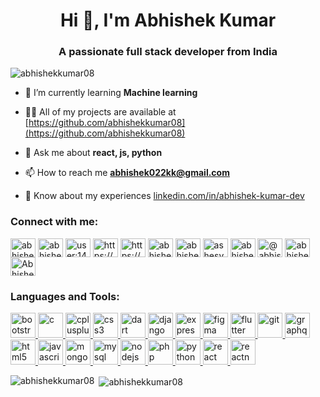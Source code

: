 <h1 align="center">Hi 👋, I'm Abhishek Kumar</h1>
<h3 align="center">A passionate full stack developer from India</h3>

<p align="left"> <img src="https://komarev.com/ghpvc/?username=abhishekkumar08&label=Profile%20views&color=0e75b6&style=flat" alt="abhishekkumar08" /> </p>

- 🌱 I’m currently learning **Machine learning**

- 👨‍💻 All of my projects are available at [https://github.com/abhishekkumar08](https://github.com/abhishekkumar08)

- 💬 Ask me about **react, js, python**

- 📫 How to reach me **abhishek022kk@gmail.com**

- 📄 Know about my experiences [linkedin.com/in/abhishek-kumar-dev](linkedin.com/in/abhishek-kumar-dev)

<p align="left">
<h3 align="left">Connect with me:</h3>
<a href="https://codepen.io/abhishekkumar08" target="blank"><img align="center" src="https://cdn.jsdelivr.net/npm/simple-icons@3.0.1/icons/codepen.svg" alt="abhishekkumar08" height="30" width="40" /></a>
<a href="https://linkedin.com/in/abhishek-kumar-dev" target="blank"><img align="center" src="https://cdn.jsdelivr.net/npm/simple-icons@3.0.1/icons/linkedin.svg" alt="abhishek-kumar-dev" height="30" width="40" /></a>
<a href="https://stackoverflow.com/users/14296739/abhishek-kumar" target="blank"><img align="center" src="https://cdn.jsdelivr.net/npm/simple-icons@3.0.1/icons/stackoverflow.svg" alt="user:14296739" height="30" width="40" /></a>
<a href="https://www.facebook.com/profile.php?id=100004341035709" target="blank"><img align="center" src="https://cdn.jsdelivr.net/npm/simple-icons@3.0.1/icons/facebook.svg" alt="https://www.facebook.com/profile.php?id=100004341035709" height="30" width="40" /></a>
<a href="https://www.instagram.com/_abhishek._.___/" target="blank"><img align="center" src="https://cdn.jsdelivr.net/npm/simple-icons@3.0.1/icons/instagram.svg" alt="https://www.instagram.com/_abhishek._.___/" height="30" width="40" /></a>
<a href="https://www.codechef.com/users/abhishek022kk" target="blank"><img align="center" src="https://cdn.jsdelivr.net/npm/simple-icons@3.1.0/icons/codechef.svg" alt="abhishek022kk" height="30" width="40" /></a>
<a href="https://www.hackerrank.com/abhishek022kk" target="blank"><img align="center" src="https://cdn.jsdelivr.net/npm/simple-icons@3.0.1/icons/hackerrank.svg" alt="abhishek022kk" height="30" width="40" /></a>
<a href="https://codeforces.com/profile/ashesvenom" target="blank"><img align="center" src="https://cdn.jsdelivr.net/npm/simple-icons@3.0.1/icons/codeforces.svg" alt="ashesvenom" height="30" width="40" /></a>
<a href="https://www.leetcode.com/abhishek022kk" target="blank"><img align="center" src="https://cdn.jsdelivr.net/npm/simple-icons@3.0.1/icons/leetcode.svg" alt="abhishek022kk" height="30" width="40" /></a>
<a href="https://www.hackerearth.com/@abhishek022kk" target="blank"><img align="center" src="https://cdn.jsdelivr.net/npm/simple-icons@3.0.1/icons/hackerearth.svg" alt="@abhishek022kk" height="30" width="40" /></a>
<a href="https://auth.geeksforgeeks.org/user/abhishek022kk/profile" target="blank"><img align="center" src="https://cdn.jsdelivr.net/npm/simple-icons@3.0.1/icons/geeksforgeeks.svg" alt="abhishek022kk/profile" height="30" width="40" /></a>
<a href="https://dev.to/abhishekkumar08">
  <img align="center" src="https://d2fltix0v2e0sb.cloudfront.net/dev-badge.svg" alt="Abhishek Kumar's DEV Profile" height="30" width="40">
</a>
</p>

<h3 align="left">Languages and Tools:</h3>
<p align="left"> <a href="https://getbootstrap.com" target="_blank"> <img src="https://devicons.github.io/devicon/devicon.git/icons/bootstrap/bootstrap-plain.svg" alt="bootstrap" width="40" height="40"/> </a> <a href="https://www.cprogramming.com/" target="_blank"> <img src="https://devicons.github.io/devicon/devicon.git/icons/c/c-original.svg" alt="c" width="40" height="40"/> </a> <a href="https://www.w3schools.com/cpp/" target="_blank"> <img src="https://devicons.github.io/devicon/devicon.git/icons/cplusplus/cplusplus-original.svg" alt="cplusplus" width="40" height="40"/> </a> <a href="https://www.w3schools.com/css/" target="_blank"> <img src="https://devicons.github.io/devicon/devicon.git/icons/css3/css3-original-wordmark.svg" alt="css3" width="40" height="40"/> </a> <a href="https://dart.dev" target="_blank"> <img src="https://www.vectorlogo.zone/logos/dartlang/dartlang-icon.svg" alt="dart" width="40" height="40"/> </a> <a href="https://www.djangoproject.com/" target="_blank"> <img src="https://devicons.github.io/devicon/devicon.git/icons/django/django-original.svg" alt="django" width="40" height="40"/> </a> <a href="https://expressjs.com" target="_blank"> <img src="https://devicons.github.io/devicon/devicon.git/icons/express/express-original-wordmark.svg" alt="express" width="40" height="40"/> </a> <a href="https://www.figma.com/" target="_blank"> <img src="https://www.vectorlogo.zone/logos/figma/figma-icon.svg" alt="figma" width="40" height="40"/> </a> <a href="https://flutter.dev" target="_blank"> <img src="https://www.vectorlogo.zone/logos/flutterio/flutterio-icon.svg" alt="flutter" width="40" height="40"/> </a> <a href="https://git-scm.com/" target="_blank"> <img src="https://www.vectorlogo.zone/logos/git-scm/git-scm-icon.svg" alt="git" width="40" height="40"/> </a> <a href="https://graphql.org" target="_blank"> <img src="https://www.vectorlogo.zone/logos/graphql/graphql-icon.svg" alt="graphql" width="40" height="40"/> </a> <a href="https://www.w3.org/html/" target="_blank"> <img src="https://devicons.github.io/devicon/devicon.git/icons/html5/html5-original-wordmark.svg" alt="html5" width="40" height="40"/> </a> <a href="https://developer.mozilla.org/en-US/docs/Web/JavaScript" target="_blank"> <img src="https://devicons.github.io/devicon/devicon.git/icons/javascript/javascript-original.svg" alt="javascript" width="40" height="40"/> </a> <a href="https://www.mongodb.com/" target="_blank"> <img src="https://devicons.github.io/devicon/devicon.git/icons/mongodb/mongodb-original-wordmark.svg" alt="mongodb" width="40" height="40"/> </a> <a href="https://www.mysql.com/" target="_blank"> <img src="https://devicons.github.io/devicon/devicon.git/icons/mysql/mysql-original-wordmark.svg" alt="mysql" width="40" height="40"/> </a> <a href="https://nodejs.org" target="_blank"> <img src="https://devicons.github.io/devicon/devicon.git/icons/nodejs/nodejs-original-wordmark.svg" alt="nodejs" width="40" height="40"/> </a> <a href="https://www.php.net" target="_blank"> <img src="https://devicons.github.io/devicon/devicon.git/icons/php/php-original.svg" alt="php" width="40" height="40"/> </a> <a href="https://www.python.org" target="_blank"> <img src="https://devicons.github.io/devicon/devicon.git/icons/python/python-original.svg" alt="python" width="40" height="40"/> </a> <a href="https://reactjs.org/" target="_blank"> <img src="https://devicons.github.io/devicon/devicon.git/icons/react/react-original-wordmark.svg" alt="react" width="40" height="40"/> </a> <a href="https://reactnative.dev/" target="_blank"> <img src="https://reactnative.dev/img/header_logo.svg" alt="reactnative" width="40" height="40"/> </a> </p>

<p><img align="left" src="https://github-readme-stats.vercel.app/api/top-langs/?username=abhishekkumar08&layout=compact&theme=dracula" alt="abhishekkumar08" /></p>

<p>&nbsp;<img align="center" src="https://github-readme-stats.vercel.app/api?username=abhishekkumar08&show_icons=true&theme=dracula" alt="abhishekkumar08" /></p>

